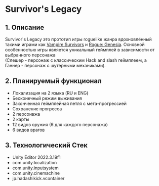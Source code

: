 # Survivor's Legacy
## 1. Описание
Survivor's Legacy это прототип игры roguelike жанра вдохновлённый такими играми как [Vampire Survivors](https://store.steampowered.com/app/1794680/Vampire_Survivors/) и [Rogue: Genesia](https://store.steampowered.com/app/2067920/Rogue_Genesia/).
Основной особенностью игры является уникальный геймплей в зависимости от выбранного персонажа<br>
(Слешер - персонаж с классическим Hack and slash геймплеем, а Ганнер - персонаж с шутерными механиками).
## 2. Планируемый функционал
* Локализация на 2 языка (RU и ENG)
* Бесконечный режим выживания
* Законченная геймплейная петля с мета-прогрессией
* Сохранение прогресса 
* 2 персонажа
* 2 карты
* 12 видов оружия (6 для каждого персонажа)
* 6 видов врагов
## 3. Технологический Стек
* Unity Editor 2022.3.19f1
* com.unity.localization
* com.unity.inputsystem
* com.unity.cinemachine
* jp.hadashikick.vcontainer